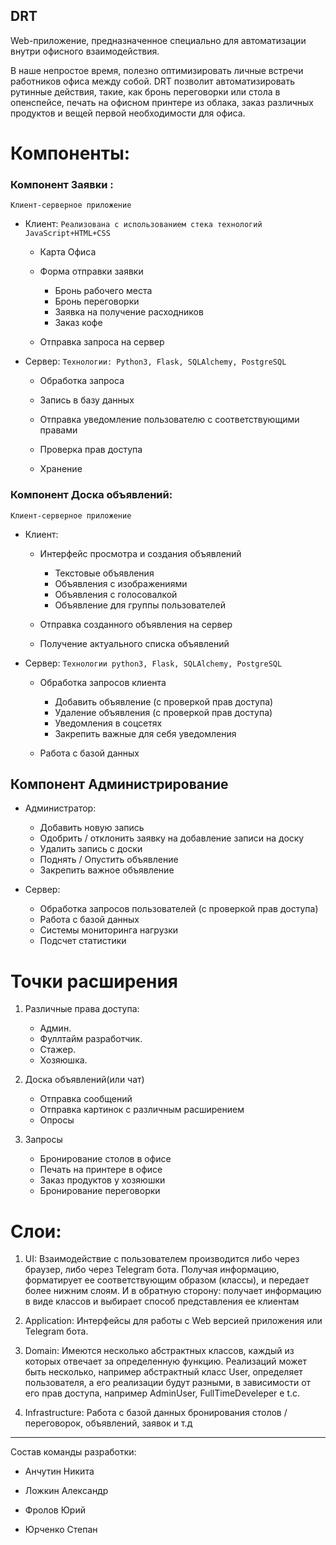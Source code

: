 DRT
---

Web-приложение, предназначенное специально для автоматизации внутри офисного взаимодействия.

В наше непростое время, полезно оптимизировать личные встречи работников офиса между собой. DRT позволит автоматизировать рутинные действия, такие, как бронь переговорки или стола в опенспейсе, печать на офисном принтере из облака, заказ различных продуктов и вещей первой необходимости для офиса.

# Компоненты:

### Компонент Заявки	: 
```Клиент-серверное приложение```

* Клиент: ```Реализована с использованием стека технологий JavaScript+HTML+CSS```

    * Карта Офиса

    * Форма отправки заявки

        * Бронь рабочего места
        * Бронь переговорки
        * Заявка на получение расходников
        * Заказ кофе

    * Отправка запроса на сервер

				

* Сервер: ```Технологии: Python3, Flask, SQLAlchemy, PostgreSQL```

    * Обработка запроса

    * Запись в базу данных

    * Отправка уведомление пользователю с соответствующими правами

    * Проверка прав доступа

    * Хранение 

	

	

### Компонент Доска объявлений: 
```Клиент-серверное приложение```

* Клиент: 

    * Интерфейс просмотра и создания объявлений

        * Текстовые объявления
        * Объявления с изображениями
        * Объявления с голосовалкой
        * Объявление для группы пользователей

    * Отправка созданного объявления на сервер

    * Получение актуального списка объявлений

* Сервер: ```Технологии python3, Flask, SQLAlchemy, PostgreSQL```

    * Обработка запросов клиента
    
        * Добавить объявление (с проверкой прав доступа)
        * Удаление объявления (с проверкой прав доступа)
        * Уведомления в соцсетях
        * Закрепить важные для себя уведомления
	
    * Работа с базой данных

## Компонент Администрирование

* Администратор:
    * Добавить новую запись
    * Одобрить / отклонить заявку на добавление записи на доску
    * Удалить запись с доски
    * Поднять / Опустить объявление
    * Закрепить важное объявление

* Сервер:
    * Обработка запросов пользователей (с проверкой прав доступа)
    * Работа с базой данных
    * Системы мониторинга нагрузки
    * Подсчет статистики


# Точки расширения
1. Различные права доступа:

	- Админ.
	- Фуллтайм разработчик.
	- Стажер.
	- Хозяюшка.

2. Доска объявлений(или чат)

	- Отправка сообщений
	- Отправка картинок с различным расширением
	- Опросы

3.  Запросы

	- Бронирование столов в офисе
	- Печать на принтере в офисе
	- Заказ продуктов у хозяюшки
	- Бронирование переговорки


# Слои:

1. UI: Взаимодействие с пользователем производится либо через браузер, либо через Telegram бота. Получая информацию, форматирует ее соответствующим образом (классы), и передает более нижним слоям. И в обратную сторону: получает информацию в виде классов и выбирает способ представления ее клиентам

2. Application: Интерфейсы для работы с Web версией приложения или Telegram бота.

3. Domain: Имеются несколько абстрактных классов, каждый из которых отвечает за определенную функцию. Реализаций может быть несколько, например абстрактный класс User, определяет пользователя, а его реализации будут разными, в зависимости от его прав доступа, например AdminUser, FullTimeDeveleper e t.c.

4. Infrastructure: Работа с базой данных бронирования столов / переговорок, объявлений, заявок и т.д

----

Состав команды разработки:

- Анчутин Никита

- Ложкин Александр

- Фролов Юрий

- Юрченко Степан

